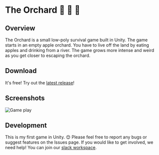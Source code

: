 # The Orchard :deciduous_tree: :apple: :apple:
## Overview
The Orchard is a small low-poly survival game built in Unity. The game starts in an empty apple orchard.
You have to live off the land by eating apples and drinking from a river.
The game grows more intense and weird as you get closer to escaping the orchard.

## Download
It's free! Try out the [latest release](https://github.com/clabe45/the-orchard/releases/latest)!

## Screenshots
![Game play](Screenshots/2018-07-05.png)

## Development
This is my first game in Unity. :blush:
Please feel free to report any bugs or suggest features on the Issues page.
If you would like to get involved, we need help! You can join our [slack workspace](https://join.slack.com/t/arvysapples/shared_invite/enQtNDA0MDE4NzY0NTgyLWU1NTNiZDY1OWNhNjNkYmI4MzE4NjE3OGI5YTEzMmIzYzViYjJmZWNlOTZlNjY4NmZhYTQ4OTY0NmVjZTEwYzk).
